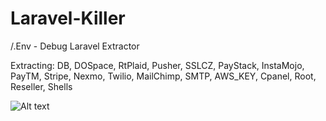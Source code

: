 # Laravel-Killer
/.Env - Debug Laravel Extractor

Extracting: DB, DOSpace, RtPlaid, Pusher, SSLCZ, PayStack, InstaMojo, PayTM, Stripe, Nexmo, Twilio, MailChimp, SMTP, AWS_KEY, Cpanel, Root, Reseller, Shells

![Alt text]("https://cdn.discordapp.com/attachments/808433103348432928/881823842010537994/ENV.png") 
